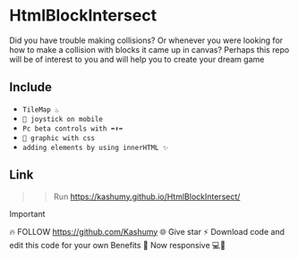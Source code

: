 # HtmlBlockIntersect
Did you have trouble making collisions? Or whenever you were looking for how to make a collision with blocks it came up in canvas? Perhaps this repo will be of interest to you and will help you to create your dream game

## Include
- `TileMap ♨️ `
- `🙂 joystick on mobile `
- `Pc beta controls with ⬅️⬆️➡️`
- `🥝 graphic with css`
- `adding elements by using innerHTML ✨`

## Link 
 >> Run 
https://kashumy.github.io/HtmlBlockIntersect/



> [!IMPORTANT] 




🔥 FOLLOW
https://github.com/Kashumy
🌐
Give star
⚡
Download code and edit this code for your own Benefits
🍉 
Now responsive 💻📱

